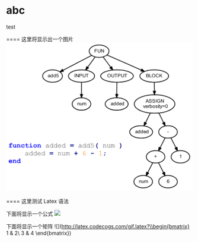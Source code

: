 # abc
test

====
这里将显示出一个图片
![ExampleAST](ExampleAST.png "AST Visualization by 周毅")

====
这里测试 Latex 语法

下面将显示一个公式
![](http://latex.codecogs.com/gif.latex?\\begin{pmatrix}1&2\\3&4\end{pmatrix}*\begin{pmatrix}x_{1}\\x_{2}\end{pmatrix}=\begin{pmatrix}1\\2\end{pmatrix}})

下面将显示一个矩阵
![](http://latex.codecogs.com/gif.latex?\\begin{bmatrix}
1 & 2\\ 
3 & 4
\end{bmatrix})
